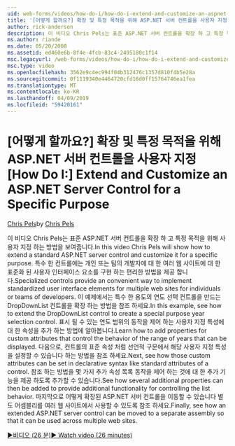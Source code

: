 ```yaml
---
uid: web-forms/videos/how-do-i/how-do-i-extend-and-customize-an-aspnet-server-control-for-a-specific-purpose
title: '[어떻게 할까요?] 확장 및 특정 목적을 위해 ASP.NET 서버 컨트롤을 사용자 지정 | Microsoft Docs'
author: rick-anderson
description: 이 비디오 Chris Pels는 표준 ASP.NET 서버 컨트롤을 확장 하 고 특정 목적을 위해 사용자 지정 하는 방법을 보여줍니다. 특수 한 컨트롤은 c를 제공 하는 중...
ms.author: riande
ms.date: 05/20/2008
ms.assetid: ed460e6b-8f4e-4fcb-83c4-2495180c1f14
msc.legacyurl: /web-forms/videos/how-do-i/how-do-i-extend-and-customize-an-aspnet-server-control-for-a-specific-purpose
msc.type: video
ms.openlocfilehash: 3562e9c4ec994f04b312476c1357d810f4b5e28a
ms.sourcegitcommit: 0f1119340e4464720cfd16d0ff15764746ea1fea
ms.translationtype: MT
ms.contentlocale: ko-KR
ms.lasthandoff: 04/09/2019
ms.locfileid: "59420161"
---
```

# <a name="how-do-i-extend-and-customize-an-aspnet-server-control-for-a-specific-purpose"></a><span data-ttu-id="f4e27-104">[어떻게 할까요?] 확장 및 특정 목적을 위해 ASP.NET 서버 컨트롤을 사용자 지정</span><span class="sxs-lookup"><span data-stu-id="f4e27-104">[How Do I:] Extend and Customize an ASP.NET Server Control for a Specific Purpose</span></span>

<span data-ttu-id="f4e27-105">[Chris Pels](https://twitter.com/chrispels)</span><span class="sxs-lookup"><span data-stu-id="f4e27-105">by [Chris Pels](https://twitter.com/chrispels)</span></span>

<span data-ttu-id="f4e27-106">이 비디오 Chris Pels는 표준 ASP.NET 서버 컨트롤을 확장 하 고 특정 목적을 위해 사용자 지정 하는 방법을 보여줍니다.</span><span class="sxs-lookup"><span data-stu-id="f4e27-106">In this video Chris Pels will show how to extend a standard ASP.NET server control and customize it for a specific purpose.</span></span> <span data-ttu-id="f4e27-107">특수 한 컨트롤에는 개인 또는 팀의 개발자에 대 한 여러 웹 사이트에 대 한 표준화 된 사용자 인터페이스 요소를 구현 하는 편리한 방법을 제공 합니다.</span><span class="sxs-lookup"><span data-stu-id="f4e27-107">Specialized controls provide an convenient way to implement standardized user interface elements for multiple web sites for individuals or teams of developers.</span></span> <span data-ttu-id="f4e27-108">이 예제에서는 특수 한 용도의 연도 선택 컨트롤을 만드는 DropDownList 컨트롤을 확장 하는 방법을 참조 하세요.</span><span class="sxs-lookup"><span data-stu-id="f4e27-108">In this example, see how to extend the DropDownList control to create a special purpose year selection control.</span></span> <span data-ttu-id="f4e27-109">표시 될 수 있는 연도 범위의 동작을 제어 하는 사용자 지정 특성에 대 한 속성을 추가 하는 방법에 알아봅니다.</span><span class="sxs-lookup"><span data-stu-id="f4e27-109">Learn how to add properties for custom attributes that control the behavior of the range of years that can be displayed.</span></span> <span data-ttu-id="f4e27-110">다음으로, 컨트롤의 표준 속성 처럼 선언적 구문에서 해당 사용자 지정 특성을 설정할 수 있습니다 하는 방법을 참조 하세요.</span><span class="sxs-lookup"><span data-stu-id="f4e27-110">Next, see how those custom attributes can be set in declarative syntax like standard attributes of a control.</span></span> <span data-ttu-id="f4e27-111">참조 하는 방법을 몇 가지 추가 속성 목록 동작을 제어 하는 것에 대 한 추가 기능을 제공 하도록 추가할 수 있습니다.</span><span class="sxs-lookup"><span data-stu-id="f4e27-111">See how several additional properties can then be added to provide additional functionality for controlling the list behavior.</span></span> <span data-ttu-id="f4e27-112">마지막으로 어떻게 확장된 ASP.NET 서버 컨트롤을 이동할 수 있습니다 별도 어셈블리를 여러 웹 사이트에서 사용할 수 있도록 참조 하세요.</span><span class="sxs-lookup"><span data-stu-id="f4e27-112">Finally, see how an extended ASP.NET server control can be moved to a separate assembly so that it can be used across multiple web sites.</span></span>

[<span data-ttu-id="f4e27-113">&#9654;비디오 (26 분)</span><span class="sxs-lookup"><span data-stu-id="f4e27-113">&#9654; Watch video (26 minutes)</span></span>](https://channel9.msdn.com/Blogs/ASP-NET-Site-Videos/how-do-i-extend-and-customize-an-aspnet-server-control-for-a-specific-purpose)
